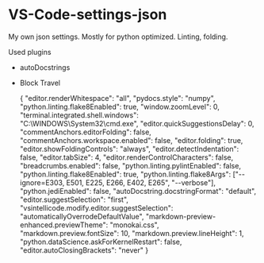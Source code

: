 # VS-Code-settings-json
My own json settings. Mostly for python optimized. Linting, folding.

Used plugins

- autoDocstrings
- Block Travel

    {
        "editor.renderWhitespace": "all",
        "pydocs.style": "numpy",
        "python.linting.flake8Enabled": true,
        "window.zoomLevel": 0,
        "terminal.integrated.shell.windows": "C:\\WINDOWS\\System32\\cmd.exe",
        "editor.quickSuggestionsDelay": 0,
        "commentAnchors.editorFolding": false,
        "commentAnchors.workspace.enabled": false,
        "editor.folding": true,
        "editor.showFoldingControls": "always",
        "editor.detectIndentation": false,
        "editor.tabSize": 4,
        "editor.renderControlCharacters": false,
        "breadcrumbs.enabled": false,
        "python.linting.pylintEnabled": false,
        "python.linting.flake8Enabled": true,
        "python.linting.flake8Args": ["--ignore=E303, E501, E225, E266, E402, E265", "--verbose"],
        "python.jediEnabled": false,
        "autoDocstring.docstringFormat": "default",
        "editor.suggestSelection": "first",
        "vsintellicode.modify.editor.suggestSelection": "automaticallyOverrodeDefaultValue",
        "markdown-preview-enhanced.previewTheme": "monokai.css",
        "markdown.preview.fontSize": 10,
        "markdown.preview.lineHeight": 1,
        "python.dataScience.askForKernelRestart": false,
        "editor.autoClosingBrackets": "never"
    }
